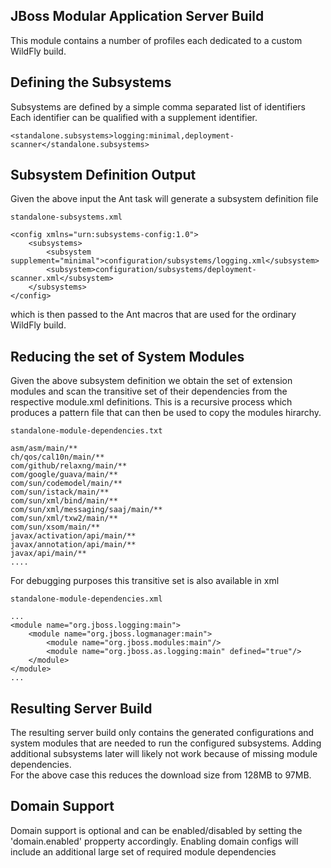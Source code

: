 JBoss Modular Application Server Build
--------------------------------------

This module contains a number of profiles each dedicated to a custom WildFly build.

Defining the Subsystems
-----------------------

Subsystems are defined by a simple comma separated list of identifiers
Each identifier can be qualified with a supplement identifier.

	<standalone.subsystems>logging:minimal,deployment-scanner</standalone.subsystems>
	
Subsystem Definition Output
---------------------------

Given the above input the Ant task will generate a subsystem definition file

	standalone-subsystems.xml
	
	<config xmlns="urn:subsystems-config:1.0">
	    <subsystems>
	        <subsystem supplement="minimal">configuration/subsystems/logging.xml</subsystem>
	        <subsystem>configuration/subsystems/deployment-scanner.xml</subsystem>
	    </subsystems>
	</config>

which is then passed to the Ant macros that are used for the ordinary WildFly build.

Reducing the set of System Modules
----------------------------------

Given the above subsystem definition we obtain the set of extension modules and scan the transitive set of their dependencies 
from the respective module.xml definitions. This is a recursive process which produces a pattern file that can then be used to copy 
the modules hirarchy.

	standalone-module-dependencies.txt
	
	asm/asm/main/**
	ch/qos/cal10n/main/**
	com/github/relaxng/main/**
	com/google/guava/main/**
	com/sun/codemodel/main/**
	com/sun/istack/main/**
	com/sun/xml/bind/main/**
	com/sun/xml/messaging/saaj/main/**
	com/sun/xml/txw2/main/**
	com/sun/xsom/main/**
	javax/activation/api/main/**
	javax/annotation/api/main/**
	javax/api/main/**
	....
	
For debugging purposes this transitive set is also available in xml

	standalone-module-dependencies.xml
	
	...
    <module name="org.jboss.logging:main">
        <module name="org.jboss.logmanager:main">
            <module name="org.jboss.modules:main"/>
            <module name="org.jboss.as.logging:main" defined="true"/>
        </module>
    </module>
    ...
    
Resulting Server Build
----------------------

The resulting server build only contains the generated configurations and system modules that are needed to run the configured subsystems. 
Adding additional subsystems later will likely not work because of missing module dependencies.  
For the above case this reduces the download size from 128MB to 97MB. 

Domain Support
--------------

Domain support is optional and can be enabled/disabled by setting the 'domain.enabled' propperty accordingly. 
Enabling domain configs will include an additional large set of required module dependencies  
